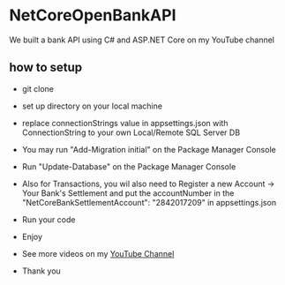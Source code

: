 # NetCoreOpenBankAPI
We built a bank API using C# and ASP.NET Core on my YouTube channel

## how to setup



* git clone
* set up directory on your local machine
* replace connectionStrings value in appsettings.json with ConnectionString to your own Local/Remote SQL Server DB


* You may run "Add-Migration initial" on the Package Manager Console

* Run "Update-Database" on the Package Manager Console

* Also for Transactions, you wil also need to Register a new Account -> Your Bank's Settlement and put the accountNumber in the "NetCoreBankSettlementAccount": "2842017209" in appsettings.json

* Run your code


* Enjoy 

* See more videos on my [YouTube Channel](https://www.youtube.com/channel/UCSl6OzXEfKSwm1CBBJWumHQ)

* Thank you
